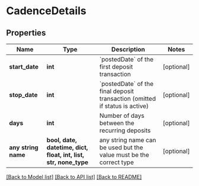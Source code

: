# CadenceDetails


## Properties
Name | Type | Description | Notes
------------ | ------------- | ------------- | -------------
**start_date** | **int** | &#x60;postedDate&#x60; of the first deposit transaction | [optional] 
**stop_date** | **int** | &#x60;postedDate&#x60; of the final deposit transaction (omitted if status is active) | [optional] 
**days** | **int** | Number of days between the recurring deposits | [optional] 
**any string name** | **bool, date, datetime, dict, float, int, list, str, none_type** | any string name can be used but the value must be the correct type | [optional]

[[Back to Model list]](../README.md#documentation-for-models) [[Back to API list]](../README.md#documentation-for-api-endpoints) [[Back to README]](../README.md)


